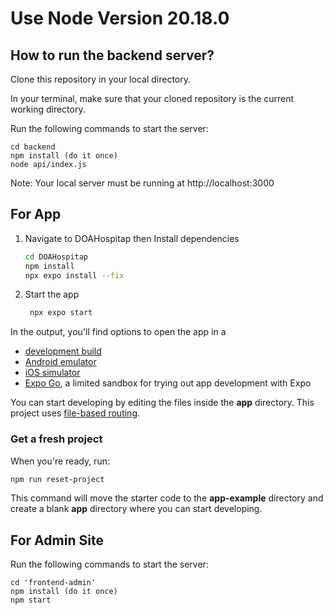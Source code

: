 # Use Node Version 20.18.0

## How to run the backend server?

Clone this repository in your local directory.

In your terminal, make sure that your cloned repository is the current working directory.

Run the following commands to start the server:

    cd backend
    npm install (do it once)
    node api/index.js

Note: Your local server must be running at http://localhost:3000

## For App
1. Navigate to DOAHospitap then Install dependencies

   ```bash
   cd DOAHospitap
   npm install
   npx expo install --fix
   ```

2. Start the app

   ```bash
    npx expo start
   ```

In the output, you'll find options to open the app in a

- [development build](https://docs.expo.dev/develop/development-builds/introduction/)
- [Android emulator](https://docs.expo.dev/workflow/android-studio-emulator/)
- [iOS simulator](https://docs.expo.dev/workflow/ios-simulator/)
- [Expo Go](https://expo.dev/go), a limited sandbox for trying out app development with Expo

You can start developing by editing the files inside the **app** directory. This project uses [file-based routing](https://docs.expo.dev/router/introduction).

### Get a fresh project

When you're ready, run:

```bash
npm run reset-project
```

This command will move the starter code to the **app-example** directory and create a blank **app** directory where you can start developing.


## For Admin Site

Run the following commands to start the server:

    cd 'frontend-admin'
    npm install (do it once)
    npm start
    
